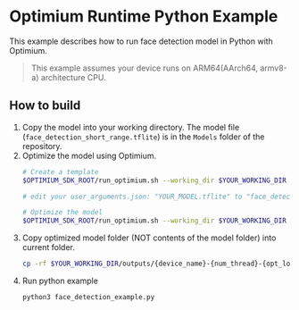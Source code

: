 # Optimium Runtime Python Example

This example describes how to run face detection model in Python with Optimium.

> This example assumes your device runs on ARM64(AArch64, armv8-a) architecture CPU.

## How to build

1. Copy the model into your working directory. The model file (`face_detection_short_range.tflite`) is in the `Models` folder of the repository.
2. Optimize the model using Optimium.
    ``` bash
    # Create a template
    $OPTIMIUM_SDK_ROOT/run_optimium.sh --working_dir $YOUR_WORKING_DIR --create_template

    # edit your user_arguments.json: "YOUR_MODEL.tflite" to "face_detection_short_range.tflite"

    # Optimize the model
    $OPTIMIUM_SDK_ROOT/run_optimium.sh --working_dir $YOUR_WORKING_DIR
    ```
3. Copy optimized model folder (NOT contents of the model folder) into current folder.
    ``` bash
    cp -rf $YOUR_WORKING_DIR/outputs/{device_name}-{num_thread}-{opt_log_key}/{out_dirname}/ ./optimium_model_output
    ```
4. Run python example
    ``` python
    python3 face_detection_example.py
    ```